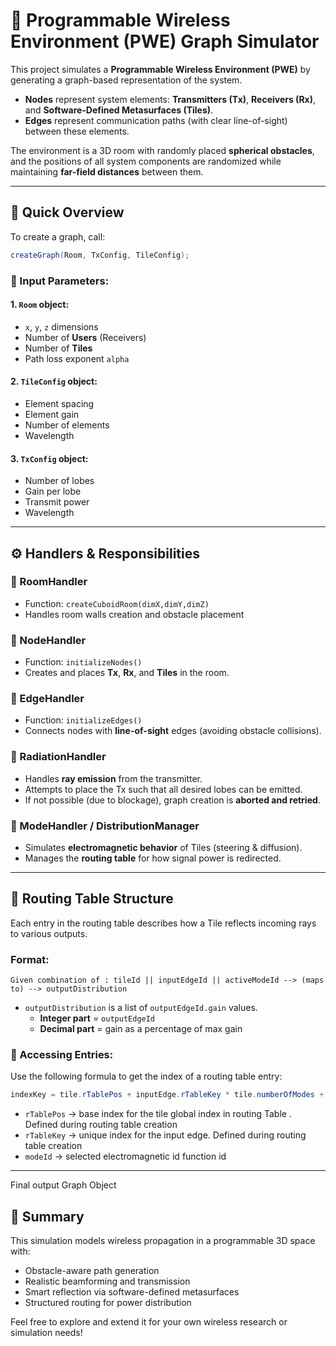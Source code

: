 

# 📡 Programmable Wireless Environment (PWE) Graph Simulator

This project simulates a **Programmable Wireless Environment (PWE)** by generating a graph-based representation of the system. 

- **Nodes** represent system elements: **Transmitters (Tx)**, **Receivers (Rx)**, and **Software-Defined Metasurfaces (Tiles)**.
- **Edges** represent communication paths (with clear line-of-sight) between these elements.

The environment is a 3D room with randomly placed **spherical obstacles**, and the positions of all system components are randomized while maintaining **far-field distances** between them.

---

## 🚀 Quick Overview

To create a graph, call:

```java
createGraph(Room, TxConfig, TileConfig);
```

### 🧾 Input Parameters:

#### 1. `Room` object:
- `x`, `y`, `z` dimensions
- Number of **Users** (Receivers)
- Number of **Tiles**
- Path loss exponent `alpha`

#### 2. `TileConfig` object:
- Element spacing
- Element gain
- Number of elements
- Wavelength

#### 3. `TxConfig` object:
- Number of lobes
- Gain per lobe
- Transmit power
- Wavelength

---

## ⚙️ Handlers & Responsibilities

### 📌 RoomHandler
- Function: `createCuboidRoom(dimX,dimY,dimZ)`
- Handles room walls creation and obstacle placement

### 📌 NodeHandler
- Function: `initializeNodes()`
- Creates and places **Tx**, **Rx**, and **Tiles** in the room.

### 📌 EdgeHandler
- Function: `initializeEdges()`
- Connects nodes with **line-of-sight** edges (avoiding obstacle collisions).

### 📌 RadiationHandler
- Handles **ray emission** from the transmitter.
- Attempts to place the Tx such that all desired lobes can be emitted.
- If not possible (due to blockage), graph creation is **aborted and retried**.

### 📌 ModeHandler / DistributionManager
- Simulates **electromagnetic behavior** of Tiles (steering & diffusion).
- Manages the **routing table** for how signal power is redirected.

---

## 📘 Routing Table Structure

Each entry in the routing table describes how a Tile reflects incoming rays to various outputs.

### Format:
```
Given combination of : tileId || inputEdgeId || activeModeId --> (maps to) --> outputDistribution 
```

- `outputDistribution` is a list of `outputEdgeId.gain` values.
  - **Integer part** = `outputEdgeId`
  - **Decimal part** = gain as a percentage of max gain

### 🔑 Accessing Entries:

Use the following formula to get the index of a routing table entry:

```java
indexKey = tile.rTablePos + inputEdge.rTableKey * tile.numberOfModes + modeId;
```

- `rTablePos` → base index for the tile global index in routing Table . Defined during routing table creation 
- `rTableKey` → unique index for the input edge. Defined during routing table creation 
- `modeId` → selected electromagnetic id function id 

---

Final output Graph Object 



## 🧪 Summary

This simulation models wireless propagation in a programmable 3D space with:

- Obstacle-aware path generation
- Realistic beamforming and transmission
- Smart reflection via software-defined metasurfaces
- Structured routing for power distribution



Feel free to explore and extend it for your own wireless research or simulation needs!




